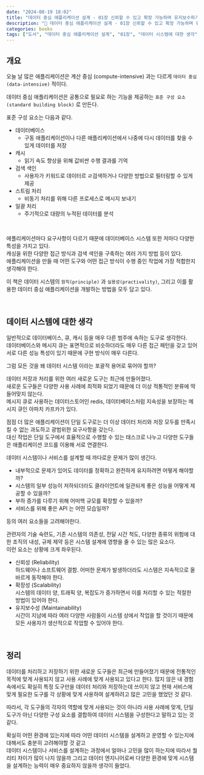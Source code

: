 ```yaml
---
date: "2024-08-19 18:02"
title: "데이터 중심 애플리케이션 설계 - 01장 신뢰할 수 있고 확장 가능하며 유지보수하기 쉬운 애플리케이션 (1) 데이터 시스템에 대한 생각"
description: "📖 데이터 중심 애플리케이션 설계 - 01장 신뢰할 수 있고 확장 가능하며 유지보수하기 쉬운 애플리케이션 읽고 정리하기"
categories: books
tags: ["도서", "데이터 중심 애플리케이션 설계", "01장", "데이터 시스템에 대한 생각"]
---
```


## 개요

오늘 날 많은 애플리케이션은 계산 중심 (compute-intensive) 과는 다르게 `데이터 중심 (data-intensive)` 적이다. 

데이터 중심 애플리케이션은 공통으로 필요로 하는 기능을 제공하는 `표준 구성 요소(standard building block)` 로 만든다.  

표준 구성 요소는 다음과 같다.  

- 데이터베이스
    - 구동 애플리케이션이나 다른 애플리케이션에서 나중에 다시 데이터를 찾을 수 있게 데이터를 저장
- 캐시
    - 읽기 속도 향상을 위해 값비싼 수행 결과를 기억
- 검색 색인
    - 사용자가 키워드로 데이터르 ㄹ검색하거나 다양한 방법으로 필터링할 수 있게 제공
- 스트림 처리
    - 비동기 처리를 위해 다른 프로세스로 메시지 보내기
- 일괄 처리
    - 주기적으로 대량의 누적된 데이터를 분석

<br>

애플리케이션마다 요구사항이 다르기 때문에 데이터베이스 시스템 또한 저마다 다양한 특성을 가지고 있다.  
캐싱을 위한 다양한 접근 방식과 검색 색인을 구축하는 여러 가지 방법 등이 있다.  
애플리케이션을 만들 때 어떤 도구와 어떤 접근 방식이 수행 중인 작업에 가장 적합한지 생각해야 한다.  

이 책은 데이터 시스템의 `원칙(principle)` 과 `실용성(practivality)`, 그리고 이를 활용한 데이터 중심 애플리케이션을 개발하는 방법을 모두 담고 있다.  

<br>

## 데이터 시스템에 대한 생각

일반적으로 데이터베이스, 큐, 캐시 등을 매우 다른 범주에 속하는 도구로 생각한다.  
데이터베이스와 메시지 큐는 표면적으로 비슷하더라도 매우 다른 접근 패턴을 갖고 있어 서로 다른 성능 특성이 있기 때문에 구현 방식이 매우 다른다.  

그럼 모든 것을 왜 데이터 시스템 이라는 포괄적 용어로 묶어야 할까?

데이터 저장과 처리를 위한 여러 새로운 도구는 최근에 만들어졌다.  
새로운 도구들은 다양한 사용 사례에 최적화 되었기 때문에 더 이상 적통적인 분류에 딱 들어맞지 않는다.  
메시지 큐로 사용하는 데이터스토어인 redis, 데이터베이스처럼 지속성을 보장하는 메시지 큐인 아파치 카프카가 있다.  

점점 더 많은 애플리케이션이 단일 도구로는 더 이상 데이터 처리와 저장 모두를 만족시킬 수 없는 과도하고 광범위한 요구사항을 갖는다.  
대신 작업은 단일 도구에서 효율적으로 수행할 수 있는 태스크로 나누고 다양한 도구들은 애플리케이션 코드를 이용해 서로 연결한다.  


데이터 시스템이나 서비스를 설계할 때 까다로운 문제가 많이 생긴다.  

- 내부적으로 문제가 있어도 데이터를 정확하고 완전하게 유지하려면 어떻게 해야할까?
- 시스템의 일부 성능이 저하되더라도 클라이언트에 일관되게 좋은 성능을 어떻게 제공할 수 있을까?
- 부하 증가를 다루기 위해 어떠헥 규모를 확장할 수 있을까?
- 서비스를 위해 좋은 API 는 어떤 모습일까?

등의 여러 요소들을 고려해야한다.  

관련자의 기술 숙련도, 기존 시스템의 의존성, 전달 시간 척도, 다양한 종류의 위험에 대한 조직의 내성, 규제 제약 등은 시스템 설계에 영향을 줄 수 있는 많은 요소다.  
이런 요소는 상황에 크게 좌우된다.  

- 신뢰성 (Reliability)  
    하드웨어나 소프트웨어 결함. 어떠한 문제가 발생하더라도 시스템은 지속적으로 올바르게 동작해야 한다.  
- 확장성 (Scalability)  
    시스템의 데이터 양, 트래픽 양, 복잡도가 증가하면서 이를 처리할 수 있는 적절한 방법이 있어야 한다.  
- 유지보수성 (Maintainability)  
    시간이 지남에 따라 여러 다양한 사람들이 시스템 상에서 작업을 할 것이기 때문에 모든 사용자가 생산적으로 작업할 수 있어야 한다.  

<br>

## 정리

데이터를 처리하고 저장하기 위한 새로운 도구들은 최근에 만들어졌기 때문에 전통적인 목적에 맞게 사용되지 않고 사용 사례에 맞게 사용되고 있다고 한다.
많지 않은 내 경험 속에서도 확실히 특정 도구만을 데이터 처리와 저장하는데 쓰이지 않고 현재 서비스에 맞게 필요한 도구를 각 상황에 맞게 사용하여 설계하려고 많은 고민을 했었던 것 같다.  

따라서, 각 도구들의 각자의 역할에 맞게 사용되는 것이 아니라 사용 사례에 맞게, 단일 도구가 아닌 다양한 구성 요소를 결합하여 데이터 시스템을 구성한다고 말하고 있는 것 같다.  

확실히 어떤 환경에 있는지에 따라 어떤 데이터 시스템을 설계하고 운영할 수 있는지에 대해서도 충분히 고려해야할 것 같고  
데이터 시스템이나 서비스를 설계하는 과정에서 얼마나 고민을 많이 하는지에 따라서 퀄리티 차이가 많이 나지 않을까 
그리고 데이터 엔지니어로써 다양한 환경에 맞게 시스템을 설계하는 능력이 매우 중요하지 않을까 생각이 들었다.  